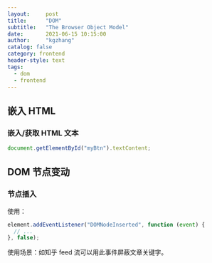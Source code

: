 ```yaml
---
layout:     post
title:      "DOM"
subtitle:   "The Browser Object Model"
date:       2021-06-15 10:15:00
author:     "kgzhang"
catalog: false
category: frontend
header-style: text
tags:
  - dom
  - frontend
---
```


## 嵌入 HTML

### 嵌入/获取 HTML 文本
```javascript
document.getElementById("myBtn").textContent;
```

## DOM 节点变动

### 节点插入

使用：
```js
element.addEventListener("DOMNodeInserted", function (event) {
  // ...
}, false);
```

使用场景：如知乎 feed 流可以用此事件屏蔽文章关键字。

